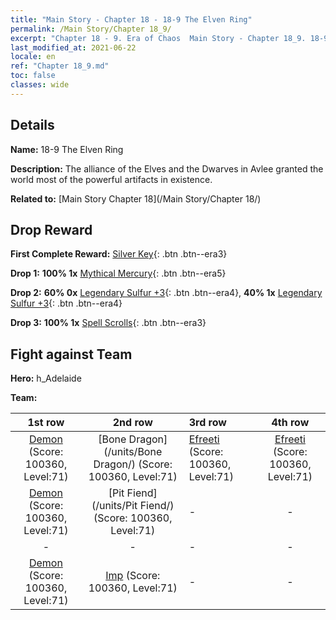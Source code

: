 ```yaml
---
title: "Main Story - Chapter 18 - 18-9 The Elven Ring"
permalink: /Main Story/Chapter 18_9/
excerpt: "Chapter 18 - 9. Era of Chaos  Main Story - Chapter 18_9. 18-9 The Elven Ring"
last_modified_at: 2021-06-22
locale: en
ref: "Chapter 18_9.md"
toc: false
classes: wide
---
```


## Details

 **Name:** 18-9 The Elven Ring

 **Description:** The alliance of the Elves and the Dwarves in Avlee granted the world most of the powerful artifacts in existence.

 **Related to:** [Main Story Chapter 18](/Main Story/Chapter 18/)

## Drop Reward

 **First Complete Reward:** [Silver Key](/Items/con_693/){: .btn .btn--era3}

 **Drop 1:** **100% 1x** [Mythical Mercury](/Items/mat_63/){: .btn .btn--era5}

 **Drop 2:** **60% 0x** [Legendary Sulfur +3](/Items/mat_57/){: .btn .btn--era4}, **40% 1x** [Legendary Sulfur +3](/Items/mat_57/){: .btn .btn--era4}

 **Drop 3:** **100% 1x** [Spell Scrolls](/Items/con_694/){: .btn .btn--era3}


## Fight against Team
 **Hero:** h_Adelaide

 **Team:**


  | 1st row | 2nd row | 3rd row | 4th row |
  |:----:|:----:|:----|:----:|
  | [Demon](/units/Demon/) (Score: 100360, Level:71)  | [Bone Dragon](/units/Bone Dragon/) (Score: 100360, Level:71)  | [Efreeti](/units/Efreeti/) (Score: 100360, Level:71)  | [Efreeti](/units/Efreeti/) (Score: 100360, Level:71)  |
  | [Demon](/units/Demon/) (Score: 100360, Level:71)  | [Pit Fiend](/units/Pit Fiend/) (Score: 100360, Level:71)  | - | - |
  | - | - | - | - |
  | [Demon](/units/Demon/) (Score: 100360, Level:71)  | [Imp](/units/Imp/) (Score: 100360, Level:71)  | - | - |


